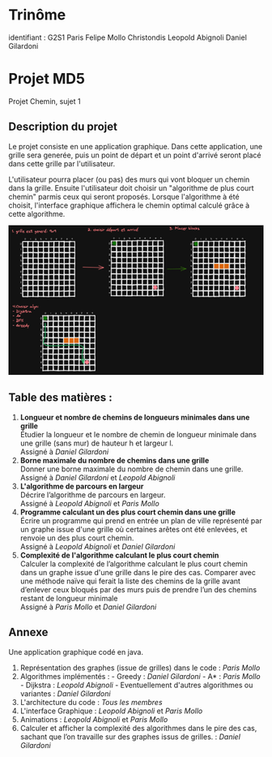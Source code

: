 # Trinôme
identifiant : G2S1
Paris Felipe Mollo Christondis
Leopold Abignoli
Daniel Gilardoni

# Projet MD5
Projet Chemin, sujet 1

## Description du projet

Le projet consiste en une application graphique. Dans cette application, une grille sera generée, puis un point de départ et un point d'arrivé seront placé dans cette grille par l'utilisateur. 

L'utilisateur pourra placer (ou pas) des murs qui vont bloquer un chemin dans la grille. 
Ensuite l'utilisateur doit choisir un "algorithme de plus court chemin" parmis ceux qui seront proposés. Lorsque l'algorithme à été choisit, l'interface graphique affichera le chemin optimal calculé grâce à cette algorithme.

![Example](md5-projet-example.png)


## Table des matières :

1. **Longueur et nombre de chemins de longueurs minimales dans une grille**  
Étudier la longueur et le nombre de chemin de longueur minimale dans une grille
(sans mur) de hauteur h et largeur l.  
Assigné à *Daniel Gilardoni*
2. **Borne maximale du nombre de chemins dans une grille**  
Donner une borne maximale du nombre de chemin dans une grille.  
Assigné à *Daniel Gilardoni* et *Leopold Abignoli*
3. **L'algorithme de parcours en largeur**  
Décrire l’algorithme de parcours en largeur.  
Assigné à *Leopold Abignoli* et *Paris Mollo*
4. **Programme calculant un des plus court chemin dans une grille**  
Écrire un programme qui prend en entrée un plan de ville représenté par un graphe issue d'une grille
où certaines arêtes ont été enlevées, et renvoie un des plus court chemin.  
Assigné à *Leopold Abignoli* et *Daniel Gilardoni*
5. **Complexité de l'algorithme calculant le plus court chemin**  
Calculer la complexité de l’algorithme calculant le plus court chemin dans un graphe issue d'une grille dans le pire des cas.
Comparer avec une méthode naïve qui ferait la liste des chemins de la grille avant d’enlever ceux bloqués
par des murs puis de prendre l’un des chemins restant de longueur minimale  
Assigné à *Paris Mollo* et *Daniel Gilardoni*

## Annexe
Une application graphique codé en java.
  1. Représentation des graphes (issue de grilles) dans le code : *Paris Mollo*
  2. Algorithmes implémentés :
    - Greedy : *Daniel Gilardoni*
    - A* : *Paris Mollo*
    - Dijkstra : *Leopold Abignoli*
    - Eventuellement d'autres algorithmes ou variantes : *Daniel Gilardoni*
  3. L'architecture du code : *Tous les membres*
  4. L'interface Graphique : *Leopold Abignoli* et *Paris Mollo*
  5. Animations : *Leopold Abignoli* et *Paris Mollo*
  6. Calculer et afficher la complexité des algorithmes dans le pire des cas, sachant que l’on travaille
  sur des graphes issus de grilles. : *Daniel Gilardoni*
